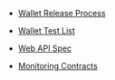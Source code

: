 - [Wallet Release Process](./wallet-release-process.md)

- [Wallet Test List](./wallet-test-list.md)

- [Web API Spec](./webapi_spec.md)

- [Monitoring Contracts](./monitoring_contracts.md)
